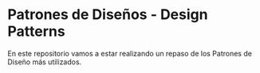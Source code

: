 # Patrones de Diseños - Design Patterns #

En este repositorio vamos a estar realizando un repaso de los Patrones de Diseño más utilizados.